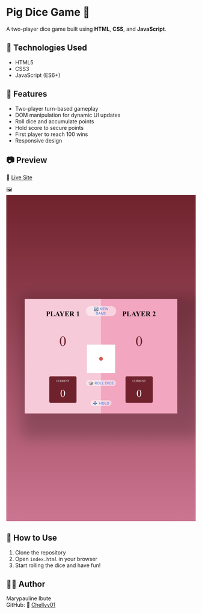 # Pig Dice Game 🎲

A two-player dice game built using **HTML**, **CSS**, and **JavaScript**.

## 🔧 Technologies Used
- HTML5
- CSS3
- JavaScript (ES6+)

## 📱 Features
- Two-player turn-based gameplay
- DOM manipulation for dynamic UI updates
- Roll dice and accumulate points
- Hold score to secure points
- First player to reach 100 wins
- Responsive design

## 📷 Preview
🔗 [Live Site](https://chellyy01.github.io/Pig-Game/)

🖼️
![Screenshot](./IMG_1390.jpeg)

## 📂 How to Use
1. Clone the repository
2. Open `index.html` in your browser
3. Start rolling the dice and have fun!

## 🙋‍♀️ Author
Marypauline Ibute  
GitHub: 🔗 [Chellyy01](https://github.com/Chellyy01)
